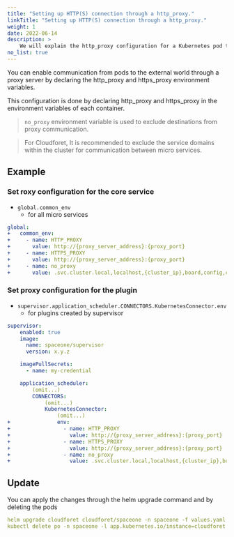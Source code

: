 ```yaml
---
title: "Setting up HTTP(S) connection through a http_proxy."
linkTitle: "Setting up HTTP(S) connection through a http_proxy."
weight: 1
date: 2022-06-14
description: >
    We will explain the http_proxy configuration for a Kubernetes pod to establish a proxy connection.
no_list: true
---
```


You can enable communication from pods to the external world through a proxy server by declaring the http_proxy and https_proxy environment variables.

This configuration is done by declaring http_proxy and https_proxy in the environment variables of each container.

> `no_proxy` environment variable is used to exclude destinations from proxy communication.

> For Cloudforet, It is recommended to exclude the service domains within the cluster for communication between micro services.

## Example

### Set roxy configuration for the core service

- `global.common_env`
  - for all micro services

```yaml
global:
+   common_env:
+     - name: HTTP_PROXY
+       value: http://{proxy_server_address}:{proxy_port}
+     - name: HTTPS_PROXY
+       value: http://{proxy_server_address}:{proxy_port}
+     - name: no_proxy
+       value: .svc.cluster.local,localhost,{cluster_ip},board,config,console,console-api,console-api-v2,cost-analysis,dashboard,docs,file-manager,identity,inventory,marketplace-assets,monitoring,notification,plugin,repository,secret,statistics,supervisor
```


### Set proxy configuration for the plugin

- `supervisor.application_scheduler.CONNECTORS.KubernetesConnector.env`
  - for plugins created by supervisor

```yaml
supervisor:
    enabled: true
    image:
      name: spaceone/supervisor
      version: x.y.z

    imagePullSecrets: 
      - name: my-credential

    application_scheduler:
        (omit...)
        CONNECTORS:
            (omit...)
            KubernetesConnector:
                (omit...)
+               env:
+                 - name: HTTP_PROXY
+                   value: http://{proxy_server_address}:{proxy_port}
+                 - name: HTTPS_PROXY
+                   value: http://{proxy_server_address}:{proxy_port}
+                 - name: no_proxy
+                   value: .svc.cluster.local,localhost,{cluster_ip},board,config,console,console-api,console-api-v2,cost-analysis,dashboard,docs,file-manager,identity,inventory,marketplace-assets,monitoring,notification,plugin,repository,secret,statistics,supervisor
```


## Update

You can apply the changes through the helm upgrade command and by deleting the pods

```yaml
helm upgrade cloudforet cloudforet/spaceone -n spaceone -f values.yaml
kubectl delete po -n spaceone -l app.kubernetes.io/instance=cloudforet
```